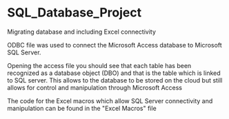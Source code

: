 # SQL_Database_Project
Migrating database and including Excel connectivity

ODBC file was used to connect the Microsoft Access database to Microsoft SQL Server. 

Opening the access file you should see that each table has been recognized as a database object (DBO) and that is the table which is linked to SQL server. This allows to the database to be stored on the cloud but still allows for control and manipulation through Microsoft Access

The code for the Excel macros which allow SQL Server connectivity and manipulation can be found in the "Excel Macros" file
